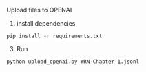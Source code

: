 Upload files to OPENAI

1. install dependencies
```
pip install -r requirements.txt
```

3. Run
```
python upload_openai.py WRN-Chapter-1.jsonl
```